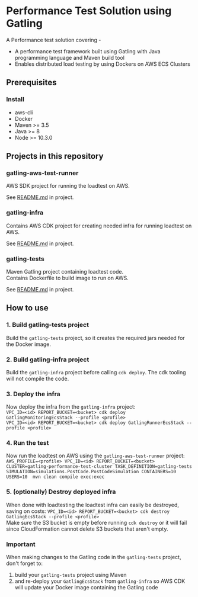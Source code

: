 # Performance Test Solution using Gatling
A Performance test solution covering - 
* A performance test framework built using Gatling with Java programming language and Maven build tool
* Enables distributed load testing by using Dockers on AWS ECS Clusters

## Prerequisites  

### Install  
* aws-cli  
* Docker  
* Maven >= 3.5  
* Java >= 8  
* Node >= 10.3.0  

## Projects in this repository

### gatling-aws-test-runner
AWS SDK project for running the loadtest on AWS.  

See [README.md](gatling-aws-test-runner/README.md) in project. 

### gatling-infra
Contains AWS CDK project for creating needed infra for running loadtest on AWS.  

See [README.md](gatling-infra/README.md) in project. 

### gatling-tests
Maven Gatling project containing loadtest code.  
Contains Dockerfile to build image to run on AWS.  

See [README.md](gatling-tests/README.md) in project. 

## How to use

### 1. Build gatling-tests project
Build the `gatling-tests` project, so it creates the required jars needed for the Docker image.  

### 2. Build gatling-infra project  
Build the `gatling-infra` project before calling `cdk deploy`. The cdk tooling will not compile the code.  

### 3. Deploy the infra
Now deploy the infra from the `gatling-infra` project:  
`VPC_ID=<id> REPORT_BUCKET=<bucket> cdk deploy GatlingMonitoringEcsStack --profile <profile>`  
`VPC_ID=<id> REPORT_BUCKET=<bucket> cdk deploy GatlingRunnerEcsStack --profile <profile>`  

### 4. Run the test
Now run the loadtest on AWS using the `gatling-aws-test-runner` project:  
`AWS_PROFILE=<profile> VPC_ID=<id> REPORT_BUCKET=<bucket> CLUSTER=gatling-performance-test-cluster TASK_DEFINITION=gatling-tests SIMULATION=simulations.PostCode.PostCodeSimulation CONTAINERS=10 USERS=10  mvn clean compile exec:exec`

### 5. (optionally) Destroy deployed infra
When done with loadtesting the loadtest infra can easily be destroyed, saving on costs:
`VPC_ID=<id> REPORT_BUCKET=<bucket> cdk destroy GatlingEcsStack --profile <profile>`  
Make sure the S3 bucket is empty before running `cdk destroy` or it will fail since CloudFormation cannot delete S3 buckets that aren't empty.

### Important
When making changes to the Gatling code in the `gatling-tests` project, don't forget to:  
 1. build your `gatling-tests` project using Maven  
 2. and re-deploy your `GatlingEcsStack` from `gatling-infra` so AWS CDK will update your Docker image containing the Gatling code